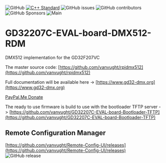 ![GitHub](https://img.shields.io/github/license/vanvught/GD32207C-EVAL-board-DMX512-RDM)
[![C++ Standard](https://img.shields.io/badge/C%2B%2B-11-blue.svg)](https://img.shields.io/badge/C%2B%2B-11%-blue.svg)
![GitHub issues](https://img.shields.io/github/issues-raw/vanvught/GD32207C-EVAL-board-DMX512-RDM)
![GitHub contributors](https://img.shields.io/github/contributors/vanvught/GD32207C-EVAL-board-DMX512-RDM)
![GitHub Sponsors](https://img.shields.io/github/sponsors/vanvught)
![Main](https://github.com/vanvught/GD32207C-EVAL-board-DMX512-RDM/actions/workflows/c-cpp.yml/badge.svg?branch=main)

# GD32207C-EVAL-board-DMX512-RDM

DMX512 implementation for the GD32F207VC

The master source code: [https://github.com/vanvught/rpidmx512](https://github.com/vanvught/rpidmx512)

Full documentation will be available here -> [https://www.gd32-dmx.org](https://www.gd32-dmx.org)

[PayPal.Me Donate](https://paypal.me/AvanVught?locale.x=nl_NL)

The ready to use firmware is build to use with the bootloader TFTP server -> [https://github.com/vanvught/GD32207C-EVAL-board-Bootloader-TFTP](https://github.com/vanvught/GD32207C-EVAL-board-Bootloader-TFTP)
## Remote Configuration Manager
[https://github.com/vanvught/Remote-Config-UI/releases](https://github.com/vanvught/Remote-Config-UI/releases)<br>
<img alt="GitHub release" src="https://img.shields.io/github/v/release/vanvught/Remote-Config-UI">